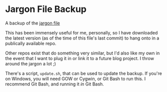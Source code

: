 # Jargon File Backup
A backup of the [jargon file](http://catb.org/jargon/html/)

This has been immensely useful for me, personally, so I have downloaded the latest version (as of the time of 
this file's last commit) to hang onto in a publically available repo.

Other repos exist that do something very similar, but I'd also like my own in the event that I want to plug it in or link it to a future blog project. I throw around the jargon a lot ;)


There's a script, `update.sh`, that can be used to update the backup. If you're on Windows, you will need GOW or Cygwin, or Git Bash to run this. I recommend Git Bash, and running it *in* Git Bash.
